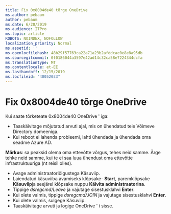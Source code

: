 ```yaml
---
title: Fix 0x8004de40 tõrge OneDrive
ms.author: pebaum
author: pebaum
ms.date: 6/20/2019
ms.audience: ITPro
ms.topic: article
ROBOTS: NOINDEX, NOFOLLOW
localization_priority: Normal
ms.assetid: ''
ms.openlocfilehash: 48b29f57763ca22a71a23b2afddcac0e8e8a95db
ms.sourcegitcommit: 0f0186044a3597e42ad14c32ca58e7224344dcfa
ms.translationtype: MT
ms.contentlocale: et-EE
ms.lasthandoff: 12/15/2019
ms.locfileid: "40052033"
---
```

# <a name="fix-0x8004de40-error-in-onedrive"></a>Fix 0x8004de40 tõrge OneDrive

Kui saate tõrketeate 0x8004de40 OneDrive ' iga:

- Taaskäivitage mõjutatud arvuti ajal, mis on ühendatud teie Võimeve Directory domeeniga.
- Kui reboot ei lahenda probleemi, lahti ühendada ja ühendada oma seadme Azure AD. 

**Märkus**: sa peaksid olema oma ettevõtte võrgus, tehes neid samme. Ärge tehke neid samme, kui te ei saa luua ühendust oma ettevõtte infrastruktuuriga (nt reisil olles). 

- Avage administraatoriõigustega Käsuviip. 
- Laiendatud käsuviiba avamiseks klõpsake- **Start**, paremklõpsake **Käsuviip**ja seejärel klõpsake nuppu **Käivita administraatorina**.
- Tippige *dsregcmd/Leave* ja vajutage sisestusklahvi **Enter**.
- Kui olete valmis, tippige *dsregcmd/JOIN* ja vajutage sisestusklahvi **Enter**.
- Kui olete valmis, sulgege Käsuviip.
- Taaskäivitage arvuti ja logige OneDrive ' i sisse.
